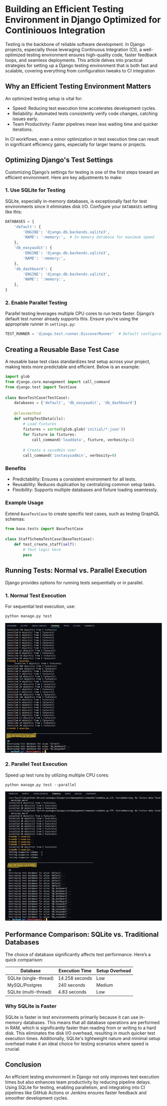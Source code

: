 # Building an Efficient Testing Environment in Django Optimized for Continiouos Integration

Testing is the backbone of reliable software development. In Django projects, especially those leveraging Continuous Integration (CI), a well-optimized testing environment ensures high-quality code, faster feedback loops, and seamless deployments. This article delves into practical strategies for setting up a Django testing environment that is both fast and scalable, covering everything from configuration tweaks to CI integration

## Why an Efficient Testing Environment Matters

An optimized testing setup is vital for:

- Speed: Reducing test execution time accelerates development cycles.
- Reliability: Automated tests consistently verify code changes, catching issues early.
- Team Productivity: Faster pipelines mean less waiting time and quicker iterations.

In CI workflows, even a minor optimization in test execution time can result in significant efficiency gains, especially for larger teams or projects.

## Optimizing Django's Test Settings

Customizing Django’s settings for testing is one of the first steps toward an efficient environment. Here are key adjustments to make:

### 1. Use SQLite for Testing

SQLite, especially in-memory databases, is exceptionally fast for test environments since it eliminates disk I/O. Configure your `DATABASES` setting like this:

```python
DATABASES = {
    'default': {
        'ENGINE': 'django.db.backends.sqlite3',
        'NAME': ':memory:',  # In-memory database for maximum speed
    },
    'db_easyaudit': {
        'ENGINE': 'django.db.backends.sqlite3',
        'NAME': ':memory:',
    },
    'db_dashboard': {
        'ENGINE': 'django.db.backends.sqlite3',
        'NAME': ':memory:',
    },
}

```

### 2. Enable Parallel Testing

Parallel testing leverages multiple CPU cores to run tests faster. Django’s default test runner already supports this. Ensure you’re using the appropriate runner in `settings.py`:

```python
TEST_RUNNER = 'django.test.runner.DiscoverRunner'  # Default configuration

```

## Creating a Reusable Base Test Case

A reusable base test class standardizes test setup across your project, making tests more predictable and efficient. Below is an example:

```python
import glob
from django.core.management import call_command
from django.test import TestCase

class BaseTestCase(TestCase):
    databases = {'default', 'db_easyaudit', 'db_dashboard'}

    @classmethod
    def setUpTestData(cls):
        # Load fixtures
        fixtures = sorted(glob.glob('initial/*.json'))
        for fixture in fixtures:
            call_command('loaddata', fixture, verbosity=1)

        # Create a sysadmin user
        call_command('instasysadmin', verbosity=0)

```

### Benefits

- Predictability: Ensures a consistent environment for all tests.
- Reusability: Reduces duplication by centralizing common setup tasks.
- Flexibility: Supports multiple databases and fixture loading seamlessly.


### Example Usage

Extend `BaseTestCase` to create specific test cases, such as testing GraphQL schemas:

```python
from base.tests import BaseTestCase

class StaffSchemaTestCase(BaseTestCase):
    def test_create_staff(self):
        # Test logic here
        pass

```


## Running Tests: Normal vs. Parallel Execution

Django provides options for running tests sequentially or in parallel.

### 1. Normal Test Execution

For sequential test execution, use:

```python
python manage.py test
```
![Alt text](static/img/single.png)

### 2. Parallel Test Execution

Speed up test runs by utilizing multiple CPU cores:

```
python manage.py test --parallel
```
![Alt text](static/img/parallel.png)

## Performance Comparison: SQLite vs. Traditional Databases


The choice of database significantly affects test performance. Here’s a quick comparison:

| Database                 | Execution Time        | Setup Overhead              |
|--------------------------|------------------------------------|-----------------------------|
| SQLite (single-thread)   | 14.258 seconds                     | Low                         |
| MySQL/Postgres           | 240 seconds                        | Medium                      |
| SQLite (multi-thread)    | 4.83 seconds                       | Low                         |




### Why SQLite is Faster

SQLite is faster in test environments primarily because it can use in-memory databases. This means that all database operations are performed in RAM, which is significantly faster than reading from or writing to a hard disk. This eliminates the disk I/O overhead, resulting in much quicker test execution times. Additionally, SQLite's lightweight nature and minimal setup overhead make it an ideal choice for testing scenarios where speed is crucial.


## Conclusion

An efficient testing environment in Django not only improves test execution times but also enhances team productivity by reducing pipeline delays. Using SQLite for testing, enabling parallelism, and integrating into CI pipelines like GitHub Actions or Jenkins ensures faster feedback and smoother development cycles.